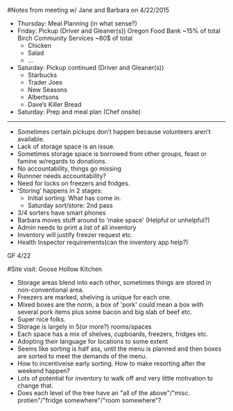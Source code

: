 #Notes from meeting w/ Jane and Barbara on 4/22/2015
- Thursday: Meal Planning (in what sense?)
- Friday: Pickup (Driver and Gleaner(s))
	Oregon Food Bank ~15% of total
	Birch Community Services ~80$ of total
	- Chicken
	- Salad
	- ...
- Saturday: Pickup continued (Driver and Gleaner(s))
	- Starbucks
	- Trader Joes
	- New Seasons
	- Albertsons
	- Dave’s Killer Bread
- Saturday: Prep and meal plan (Chef onsite)
-----------------------------------------
- Sometimes certain pickups don’t happen because volunteers aren’t available.
- Lack of storage space is an issue.
- Sometimes storage space is borrowed from other groups, feast or famine w/regards to donations.
- No accountability, things go missing
- Runnner needs accountability?
- Need for locks on freezers and fridges.
- ‘Storing’ happens in 2 stages:
	- Initial sorting: What has come in.
	- Saturday sort/store: 2nd pass
- 3/4 sorters have smart phones
- Barbara moves stuff around to ‘make space’ (Helpful or unhelpful?)
- Admin needs to print a list of all inventory
- Inventory will justify freezer request etc.
- Health Inspector requirements(can the inventory app help?)

GF 4/22

#Site visit: Goose Hollow Kitchen
- Storage areas blend into each other, sometimes things are stored in non-conventional area.
- Freezers are marked, shelving is unique for each one.
- Mixed boxes are the norm, a box of 'pork' could mean a box with several pork items plus some bacon and big slab of beef etc.
- Super nice folks.
- Storage is largely in 5(or more?) rooms/spaces
- Each space has a mix of shelves, cupboards, freezers, fridges etc.
- Adopting their language for locations to some extent
- Seems like sorting is half ass, until the menu is planned and then boxes are sorted to meet the demands of the menu.
- How to incentiveise early sorting. How to make resorting after the weekend happen?
- Lots of potential for inventory to walk off and very little motivation to change that.
- Does each level of the tree have an "all of the above"/"misc. protien"/"fridge somewhere"/"room somewhere"?
